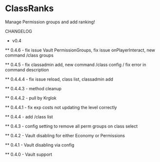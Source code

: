 ClassRanks
==========

Manage Permission groups and add ranking! 

CHANGELOG 

* v0.4

** 0.4.6 - fix issue Vault PermissionGroups, fix issue onPlayerInteract, new command /class groups

** 0.4.5 - fix classadmin add, new command /class config / fix error in command description

** 0.4.4.4 - fix issue reload, class list, classadmin add

** 0.4.4.3 - method cleanup

** 0.4.4.2 - pull by Krglok

** 0.4.4.1 - fix exp costs not updating the level correctly

** 0.4.4 - add /class list

** 0.4.3 - config setting to remove all perm groups on class select

** 0.4.2 - Vault disabling for either Economy or Permissions

** 0.4.1 - Vault disabling via config

** 0.4.0 - Vault support
